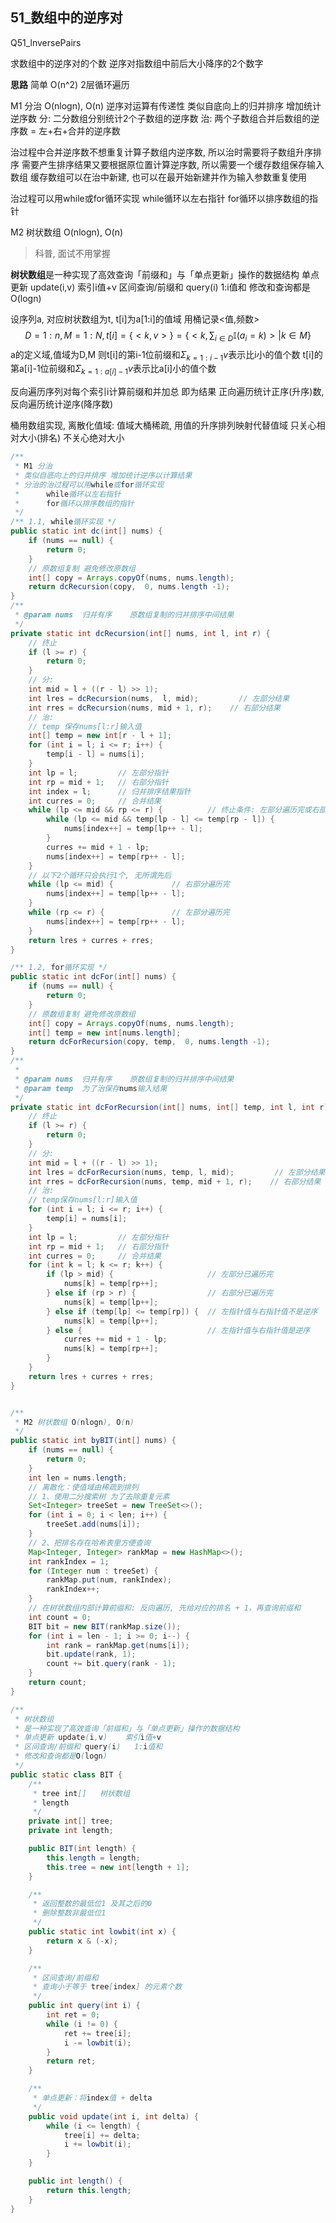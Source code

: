 ## 51_数组中的逆序对
Q51_lnversePairs

求数组中的逆序对的个数
逆序对指数组中前后大小降序的2个数字


**思路**
简单	O(n^2)
2层循环遍历

M1 分治	O(nlogn), O(n)
逆序对运算有传递性
类似自底向上的归并排序 增加统计逆序数
分: 二分数组分别统计2个子数组的逆序数
治: 两个子数组合并后数组的逆序数 = 左+右+合并的逆序数

治过程中合并逆序数不想重复计算子数组内逆序数, 所以治时需要将子数组升序排序
需要产生排序结果又要根据原位置计算逆序数, 所以需要一个缓存数组保存输入数组
	缓存数组可以在治中新建, 也可以在最开始新建并作为输入参数重复使用

治过程可以用while或for循环实现
	while循环以左右指针
	for循环以排序数组的指针

M2 树状数组	O(nlogn), O(n)
> 科普, 面试不用掌握

**树状数组**是一种实现了高效查询「前缀和」与「单点更新」操作的数据结构
单点更新 update(i,v)	索引i值+v
区间查询/前缀和 query(i)	1:i值和
修改和查询都是O(logn)

设序列a, 对应树状数组为t, t[i]为a[1:i]的值域 用桶记录<值,频数>
$$
D=1:n,M=1:N, t[i]=\{<k,v>\}=\{<k,\sum_{i\in D}{\mathbb{I}{(a_i=k)}}>|k\in M\}
$$
	a的定义域,值域为D,M
则t[i]的第i-1位前缀和$Σ_{k=1:i-1} v$表示比i小的值个数
	t[i]的第a[i]-1位前缀和$Σ_{k=1:a[i]-1} v$表示比a[i]小的值个数

反向遍历序列对每个索引i计算前缀和并加总 即为结果
	正向遍历统计正序(升序)数, 反向遍历统计逆序(降序数)

桶用数组实现, 
离散化值域: 值域大桶稀疏, 用值的升序排列映射代替值域
	只关心相对大小(排名) 不关心绝对大小



```java
/**
 * M1 分治
 * 类似自底向上的归并排序 增加统计逆序以计算结果
 * 分治的治过程可以用while或for循环实现
 *      while循环以左右指针
 *      for循环以排序数组的指针
 */
/** 1.1, while循环实现 */
public static int dc(int[] nums) {
    if (nums == null) {
        return 0;
    }
    // 原数组复制 避免修改原数组
    int[] copy = Arrays.copyOf(nums, nums.length);
    return dcRecursion(copy,  0, nums.length -1);
}
/**
 * @param nums  归并有序    原数组复制的归并排序中间结果
 */
private static int dcRecursion(int[] nums, int l, int r) {
    // 终止
    if (l >= r) {
        return 0;
    }
    // 分:
    int mid = l + ((r - l) >> 1);
    int lres = dcRecursion(nums,  l, mid);         // 左部分结果
    int rres = dcRecursion(nums, mid + 1, r);    // 右部分结果
    // 治:
    // temp 保存nums[l:r]输入值
    int[] temp = new int[r - l + 1];
    for (int i = l; i <= r; i++) {
        temp[i - l] = nums[i];
    }
    int lp = l;         // 左部分指针
    int rp = mid + 1;   // 右部分指针
    int index = l;      // 归并排序结果指针
    int curres = 0;     // 合并结果
    while (lp <= mid && rp <= r) {          // 终止条件: 左部分遍历完或右部分遍历完
        while (lp <= mid && temp[lp - l] <= temp[rp - l]) {
            nums[index++] = temp[lp++ - l];
        }
        curres += mid + 1 - lp;
        nums[index++] = temp[rp++ - l];
    }
    // 以下2个循环只会执行1个, 无所谓先后
    while (lp <= mid) {             // 右部分遍历完
        nums[index++] = temp[lp++ - l];
    }
    while (rp <= r) {               // 左部分遍历完
        nums[index++] = temp[rp++ - l];
    }
    return lres + curres + rres;
}

/** 1.2, for循环实现 */
public static int dcFor(int[] nums) {
    if (nums == null) {
        return 0;
    }
    // 原数组复制 避免修改原数组
    int[] copy = Arrays.copyOf(nums, nums.length);
    int[] temp = new int[nums.length];
    return dcForRecursion(copy, temp,  0, nums.length -1);
}
/**
 *
 * @param nums  归并有序    原数组复制的归并排序中间结果
 * @param temp  为了治保存nums输入结果
 */
private static int dcForRecursion(int[] nums, int[] temp, int l, int r) {
    // 终止
    if (l >= r) {
        return 0;
    }
    // 分:
    int mid = l + ((r - l) >> 1);
    int lres = dcForRecursion(nums, temp, l, mid);         // 左部分结果
    int rres = dcForRecursion(nums, temp, mid + 1, r);    // 右部分结果
    // 治:
    // temp保存nums[l:r]输入值
    for (int i = l; i <= r; i++) {
        temp[i] = nums[i];
    }
    int lp = l;         // 左部分指针
    int rp = mid + 1;   // 右部分指针
    int curres = 0;     // 合并结果
    for (int k = l; k <= r; k++) {
        if (lp > mid) {                     // 左部分已遍历完
            nums[k] = temp[rp++];
        } else if (rp > r) {                // 右部分已遍历完
            nums[k] = temp[lp++];
        } else if (temp[lp] <= temp[rp]) {  // 左指针值与右指针值不是逆序
            nums[k] = temp[lp++];
        } else {                            // 左指针值与右指针值是逆序
            curres += mid + 1 - lp;
            nums[k] = temp[rp++];
        }
    }
    return lres + curres + rres;
}


/**
 * M2 树状数组 O(nlogn), O(n)
 */
public static int byBIT(int[] nums) {
    if (nums == null) {
        return 0;
    }
    int len = nums.length;
    // 离散化：使值域由稀疏到排列
    // 1、使用二分搜索树 为了去除重复元素
    Set<Integer> treeSet = new TreeSet<>();
    for (int i = 0; i < len; i++) {
        treeSet.add(nums[i]);
    }
    // 2、把排名存在哈希表里方便查询
    Map<Integer, Integer> rankMap = new HashMap<>();
    int rankIndex = 1;
    for (Integer num : treeSet) {
        rankMap.put(num, rankIndex);
        rankIndex++;
    }
    // 在树状数组内部计算前缀和: 反向遍历, 先给对应的排名 + 1，再查询前缀和
    int count = 0;
    BIT bit = new BIT(rankMap.size());
    for (int i = len - 1; i >= 0; i--) {
        int rank = rankMap.get(nums[i]);
        bit.update(rank, 1);
        count += bit.query(rank - 1);
    }
    return count;
}

/**
 * 树状数组
 * 是一种实现了高效查询「前缀和」与「单点更新」操作的数据结构
 * 单点更新 update(i,v)    索引i值+v
 * 区间查询/前缀和 query(i)   1:i值和
 * 修改和查询都是O(logn)
 */
public static class BIT {
    /**
     * tree int[]   树状数组
     * length
     */
    private int[] tree;
    private int length;

    public BIT(int length) {
        this.length = length;
        this.tree = new int[length + 1];
    }

    /**
     * 返回整数的最低位1 及其之后的0
     * 删除整数非最低位1
     */
    public static int lowbit(int x) {
        return x & (-x);
    }

    /**
     * 区间查询/前缀和
     * 查询小于等于 tree[index] 的元素个数
     */
    public int query(int i) {
        int ret = 0;
        while (i != 0) {
            ret += tree[i];
            i -= lowbit(i);
        }
        return ret;
    }

    /**
     * 单点更新：将index值 + delta
     */
    public void update(int i, int delta) {
        while (i <= length) {
            tree[i] += delta;
            i += lowbit(i);
        }
    }

    public int length() {
        return this.length;
    }
}
```